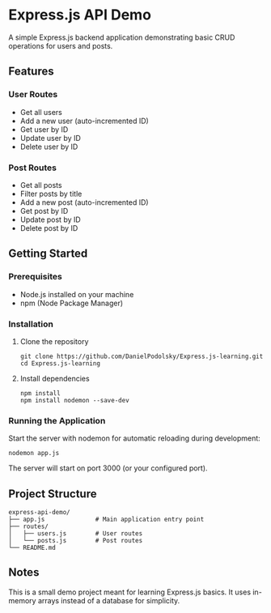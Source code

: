 # Express.js API Demo

A simple Express.js backend application demonstrating basic CRUD operations for users and posts.

## Features

### User Routes
- Get all users
- Add a new user (auto-incremented ID)
- Get user by ID
- Update user by ID
- Delete user by ID

### Post Routes
- Get all posts
- Filter posts by title
- Add a new post (auto-incremented ID)
- Get post by ID
- Update post by ID
- Delete post by ID

## Getting Started

### Prerequisites
- Node.js installed on your machine
- npm (Node Package Manager)

### Installation

1. Clone the repository
   ```
   git clone https://github.com/DanielPodolsky/Express.js-learning.git
   cd Express.js-learning
   ```

2. Install dependencies
   ```
   npm install
   npm install nodemon --save-dev
   ```

### Running the Application

Start the server with nodemon for automatic reloading during development:
```
nodemon app.js
```

The server will start on port 3000 (or your configured port).

## Project Structure

```
express-api-demo/
├── app.js              # Main application entry point
├── routes/
│   ├── users.js        # User routes
│   └── posts.js        # Post routes
└── README.md
```

## Notes

This is a small demo project meant for learning Express.js basics. It uses in-memory arrays instead of a database for simplicity.
